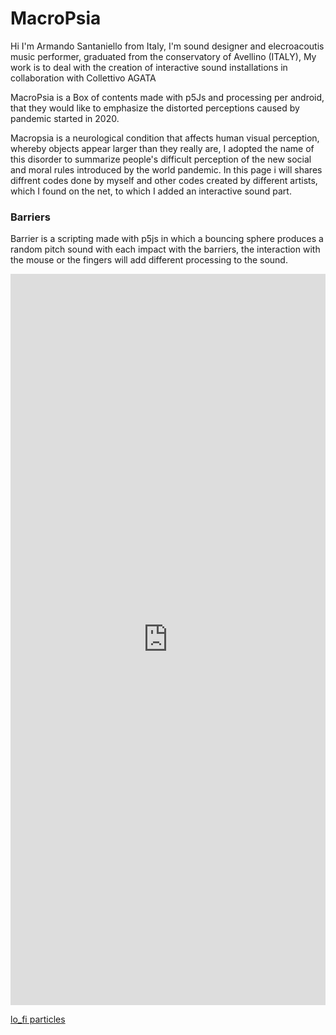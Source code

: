 # MacroPsia

Hi I'm Armando Santaniello from Italy,
I'm sound designer and elecroacoutis music performer, graduated from the conservatory of Avellino (ITALY), My work is to deal with the creation of interactive sound installations in collaboration with  Collettivo AGATA

MacroPsia is a Box of contents made with p5Js and  processing per android, that they would like to emphasize the distorted perceptions caused by  pandemic started in 2020.
   
Macropsia is a neurological condition that affects human visual perception, whereby objects appear larger than they really are,
I adopted the name of this disorder to summarize people's difficult perception of the new social and moral rules introduced by the world pandemic.
In this page i will shares diffrent codes done by myself and other codes created by different artists, which I found on the net, to which I added an   interactive sound part.

### Barriers 
Barrier is a scripting made with p5js in which a bouncing sphere produces a random pitch sound with each impact with the barriers, the interaction with the mouse or the fingers will add different processing to the sound.


<iframe src="https://editor.p5js.org/Armandos/full/m-T5PyoyO" style = "height: 30%; width: 100%; border: none;"></iframe>
  
 
   
   
   
   
   
 
 
 
 
 
 [lo_fi particles](https://armasant.github.io/MicroPsia_box/THEBOX)

   


